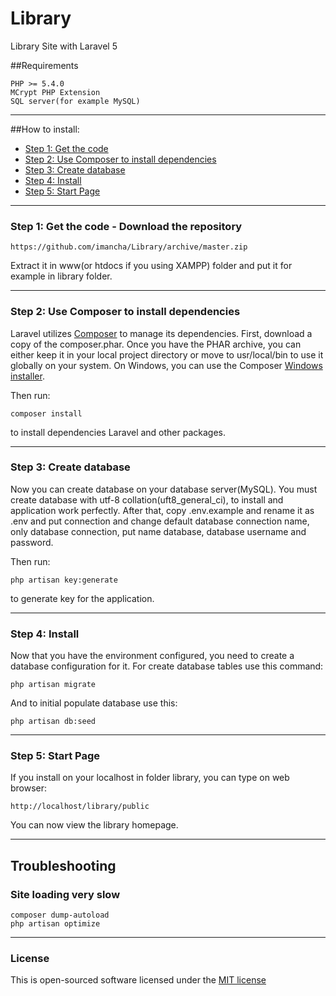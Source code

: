 # Library

Library Site with Laravel 5

##Requirements

	PHP >= 5.4.0
	MCrypt PHP Extension
	SQL server(for example MySQL)

-----
##How to install:
* [Step 1: Get the code](#step1)
* [Step 2: Use Composer to install dependencies](#step2)
* [Step 3: Create database](#step3)
* [Step 4: Install](#step4)
* [Step 5: Start Page](#step5)

-----
<a name="step1"></a>
### Step 1: Get the code - Download the repository

    https://github.com/imancha/Library/archive/master.zip

Extract it in www(or htdocs if you using XAMPP) folder and put it for example in library folder.

-----
<a name="step2"></a>
### Step 2: Use Composer to install dependencies

Laravel utilizes [Composer](http://getcomposer.org/) to manage its dependencies. First, download a copy of the composer.phar.
Once you have the PHAR archive, you can either keep it in your local project directory or move to
usr/local/bin to use it globally on your system.
On Windows, you can use the Composer [Windows installer](https://getcomposer.org/Composer-Setup.exe).

Then run:

    composer install
to install dependencies Laravel and other packages.

-----
<a name="step3"></a>
### Step 3: Create database

Now you can create database on your database server(MySQL). You must create database with utf-8 collation(uft8_general_ci), to install and application work perfectly.
After that, copy .env.example and rename it as .env and put connection and change default database connection name, only database connection, put name database, database username and password.

Then run:

    php artisan key:generate
to generate key for the application.

-----
<a name="step4"></a>
### Step 4: Install

Now that you have the environment configured, you need to create a database configuration for it. For create database tables use this command:

    php artisan migrate

And to initial populate database use this:

    php artisan db:seed

-----
<a name="step5"></a>
### Step 5: Start Page

If you install on your localhost in folder library, you can type on web browser:

	http://localhost/library/public

You can now view the library homepage.

-----
## Troubleshooting

### Site loading very slow

	composer dump-autoload
	php artisan optimize

-----
### License

This is open-sourced software licensed under the [MIT license](http://opensource.org/licenses/MIT)
